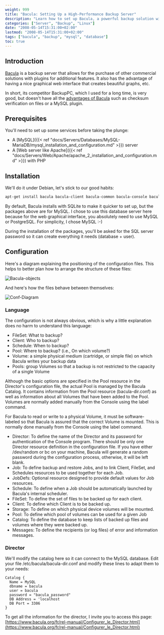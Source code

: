 ```yaml
---
weight: 999
title: "Bacula: Setting Up a High-Performance Backup Server"
description: "Learn how to set up Bacula, a powerful backup solution with web interface, MySQL plugin, and file verification capabilities."
categories: ["Server", "Backup", "Linux"]
date: "2008-05-14T15:31:00+02:00"
lastmod: "2008-05-14T15:31:00+02:00"
tags: ["bacula", "backup", "mysql", "database"]
toc: true
---
```


## Introduction

[Bacula](https://www.bacula.org) is a backup server that allows for the purchase of other commercial solutions with plugins for additional features. It also has the advantage of having a nice graphical web interface that creates beautiful graphs, etc.

In short, its competitor BackupPC, which I used for a long time, is very good, but doesn't have all the [advantages of Bacula](https://www.bacula.org/fr/dev-manual/etat_actuel_Bacula.html) such as checksum verification on files or a MySQL plugin.

## Prerequisites

You'll need to set up some services before taking the plunge:

- A [MySQL]({{< ref "docs/Servers/Databases/MySQL-MariaDB/mysql_installation_and_configuration.md" >}}) server
- A [Web server like Apache]({{< ref "docs/Servers/Web/Apache/apache_2_installation_and_configuration.md" >}}) with PHP

## Installation

We'll do it under Debian, let's stick to our good habits:

```bash
apt-get install bacula bacula-client bacula-common bacula-console bacula-director-common bacula-director-mysql bacula-fd bacula-sd bacula-sd-mysql bacula-server
```

By default, Bacula installs with SQLite to make it quicker to set up, but the packages above are for MySQL. I chose to use this database server here because for the web graphical interface, you absolutely need to use MySQL or PostgreSQL. For simplicity, I chose MySQL :-)

During the installation of the packages, you'll be asked for the SQL server password so it can create everything it needs (database + user).

## Configuration

Here's a diagram explaining the positioning of the configuration files. This helps to better plan how to arrange the structure of these files:

![Bacula-objects](/images/bacula-objects.avif)

And here's how the files behave between themselves:

![Conf-Diagram](/images/conf-diagram.avif)

### Language

The configuration is not always obvious, which is why a little explanation does no harm to understand this language:

- FileSet: What to backup?
- Client: Who to backup?
- Schedule: When to backup?
- Pool: Where to backup? (i.e., On which volume?)
- Volume: a simple physical medium (cartridge, or simple file) on which Bacula writes your backup data
- Pools: group Volumes so that a backup is not restricted to the capacity of a single Volume

Although the basic options are specified in the Pool resource in the Director's configuration file, the actual Pool is managed by the Bacula Catalog. It contains information from the Pool resource (bacula-dir.conf) as well as information about all Volumes that have been added to the Pool. Volumes are normally added manually from the Console using the label command.

For Bacula to read or write to a physical Volume, it must be software-labeled so that Bacula is assured that the correct Volume is mounted. This is normally done manually from the Console using the label command.

- Director: To define the name of the Director and its password for authentication of the Console program. There should be only one Director resource definition in the configuration file. If you have either /dev/random or bc on your machine, Bacula will generate a random password during the configuration process, otherwise, it will be left blank.
- Job: To define backup and restore Jobs, and to link Client, FileSet, and Schedules resources to be used together for each Job.
- JobDefs: Optional resource designed to provide default values for Job resources.
- Schedule: To define when a Job should be automatically launched by Bacula's internal scheduler.
- FileSet: To define the set of files to be backed up for each client.
- Client: To define which Client is to be backed up.
- Storage: To define on which physical device volumes will be mounted.
- Pool: To define which pool of volumes can be used for a given Job
- Catalog: To define the database to keep lists of backed up files and volumes where they were backed up.
- Messages: To define the recipients (or log files) of error and information messages.

### Director

We'll modify the catalog here so it can connect to the MySQL database. Edit your file /etc/bacula/bacula-dir.conf and modify these lines to adapt them to your needs:

```
Catalog {
  Name = MySQL
  dbname = bacula
  user = bacula
  password = "bacula_password"
  DB Address = 'localhost
  DB Port = 3306
}
```

To get all the information for the director, I invite you to access this page: [https://www.bacula.org/fr/rel-manual/Configurer_le_Director.html](https://www.bacula.org/fr/rel-manual/Configurer_le_Director.html)
